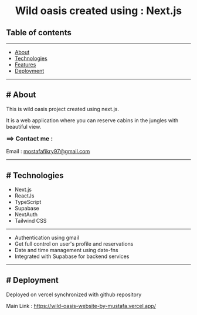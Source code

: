 <!DOCTYPE html>
<html>
  <head> </head>
  <body>
    <h1 style="text-align: center">
      Wild oasis created using : Next.js
    </h1>
    <h2>Table of contents</h2>
    <hr />
    <ul id="table-contents">
      <li><a href="#About">About</a></li>
      <li><a href="#Technologies">Technologies</a></li>
      <li><a href="#Features">Features</a></li>
      <li><a href="#Deployment">Deployment</a></li>
    </ul>
    <hr />
    <section id="About">
      <h2># About</h2>
      <p>
        This is wild oasis project created using next.js.
      </p>
      <p>
        It is a web application where you can reserve cabins in the jungles with beautiful view.
      </p>
      <h3 style="margin-top: 4px">==> Contact me :</h3>
      <p>
        Email :
        <a href="mailto:mostafafikry97@gmail.com">mostafafikry97@gmail.com</a>
      </p>
    </section>
    <hr />
    <section id="Technologies">
      <h2># Technologies</h2>
      <ul>
        <li>Next.js</li>
        <li>ReactJs</li>
        <li>TypeScript</li>
        <li>Supabase</li>
        <li>NextAuth</li>
        <li>Tailwind CSS</li>
      </ul>
    </section>
    <hr />
    <section id="Features">
      <ul>
        <li>Authentication using gmail</li>
        <li>Get full control on user's profile and reservations</li>
        <li>Date and time management using date-fns</li>
        <li>Integrated with Supabase for backend services</li>
      </ul>
    </section>
    <hr />
  <section id="Deployment">
      <h2># Deployment</h2>
      <p>
        Deployed on vercel synchronized with github repository
      </p>
      <p>
        Main Link :
        <a href="https://wild-oasis-website-by-mustafa.vercel.app/"
          >https://wild-oasis-website-by-mustafa.vercel.app/</a
        >
      </p>
    </section>
  </body>
</html>
